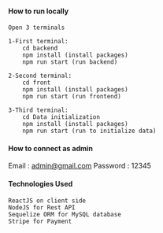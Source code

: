 #### How to run locally

```
Open 3 terminals

1-First terminal:
    cd backend
    npm install (install packages)
    npm run start (run backend)

2-Second terminal:
    cd front
    npm install (install packages)
    npm run start (run frontend)

3-Third terminal:
    cd Data initialization
    npm install (install packages)
    npm run start (run to initialize data)
```

#### How to connect as admin

Email : admin@gmail.com
Password : 12345

#### Technologies Used

```
ReactJS on client side
NodeJS for Rest API
Sequelize ORM for MySQL database
Stripe for Payment
```


